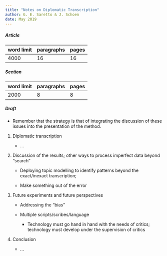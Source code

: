 ```yaml
---
title: "Notes on Diplomatic Transcription"
author: G. E. Saretto & J. Schoen
date: May 2019
---
```


##### Article

|word limit|paragraphs|pages|
|:---|:---|:---|
|4000|16|16|

##### Section

|word limit|paragraphs|pages|
|:---|:---|:---|
|2000|8|8|

##### Draft

- Remember that the strategy is that of integrating the discussion of these issues into the presentation of the method.

1. Diplomatic transcription

    - ...

2. Discussion of the results; other ways to process imperfect data beyond “search”

    - Deploying topic modelling to identify patterns beyond the exact/inexact transcription;

    - Make something out of the error

3. Future experiments and future perspectives

    - Addressing the “bias”

    - Multiple scripts/scribes/language

        - Technology must go hand in hand with the needs of critics; technology must develop under the supervision of critics

4. Conclusion

    - ...
